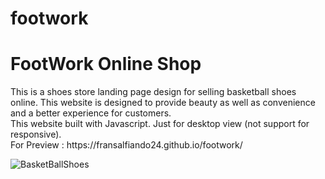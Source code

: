 # footwork
<h1>FootWork Online Shop</h1>
This is a shoes store landing page design for selling basketball shoes online. This website is designed to provide beauty as well as convenience and a better experience for customers. <br>
This website built with Javascript. Just for desktop view (not support for responsive). <br>
For Preview : https://fransalfiando24.github.io/footwork/ <br>

![BasketBallShoes](https://user-images.githubusercontent.com/80236079/163665274-d3b0d47b-70dc-4952-bf50-e13ca8f12388.jpg)
